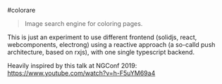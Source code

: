 #colorare
> Image search engine for coloring pages.

This is just an experiment to use different frontend (solidjs, react, webcomponents, electrong) using a reactive approach (a so-calld push architecture, based on rxjs), with one single typescript backend.

Heavily inspired by this talk at NGConf 2019:
https://www.youtube.com/watch?v=h-F5uYM69a4
